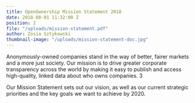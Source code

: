 ```yaml
---
title: OpenOwnership Mission Statement 2018
date: 2018-08-01 11:32:00 Z
position: 2
file: "/uploads/mission-statement.pdf"
author: Zosia Sztykowski
thumbnail-image: "/uploads/mission-statement-doc.jpg"
---
```


Anonymously-owned companies stand in the way of better, fairer markets and a more just society. Our mission is to drive greater corporate transparency across the world by making it easy to publish and access high-quality, linked data about who owns companies. 3

Our Mission Statement sets out our vision, as well as our current strategic priorities and the key goals we want to achieve by 2020.